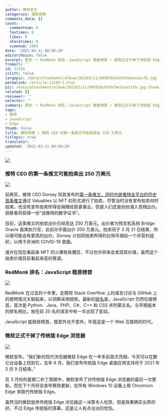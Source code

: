 ```yaml
---
author: 硬核老王
categories: 硬核观察
comments_data: []
count:
  commentnum: 0
  favtimes: 0
  likes: 0
  sharetimes: 0
  viewnum: 2993
date: '2021-03-11 00:50:29'
editorchoice: false
excerpt: 更多：• RedMonk 排名：JavaScript 稳居榜首 • 微软正式干掉了传统版 Edge 浏览器
fromurl: ''
id: 13193
islctt: false
largepic: /data/attachment/album/202103/11/004938y9xhbthm1ese2sfb.jpg
permalink: /article-13193-1.html
pic: /data/attachment/album/202103/11/004938y9xhbthm1ese2sfb.jpg.thumb.jpg
related: []
reviewer: ''
selector: ''
summary: 更多：• RedMonk 排名：JavaScript 稳居榜首 • 微软正式干掉了传统版 Edge 浏览器
tags:
- 推特
- JavaScript
- Edge
thumb: false
title: 硬核观察 | 推特 CEO 的第一条推文可能拍卖出 250 万美元
titlepic: true
translator: ''
updated: '2021-03-11 00:50:29'
---
```


![](/data/attachment/album/202103/11/004938y9xhbthm1ese2sfb.jpg)


### 推特 CEO 的第一条推文可能拍卖出 250 万美元


![](/data/attachment/album/202103/11/004947ivnpfn27p51w63j3.jpg)


前两天，推特 CEO Dorsey 将其发布的[第一条推文，同时也是推特全平台的历史首条推文](https://twitter.com/jack/status/20 "https://twitter.com/jack/status/20")通过 Valuables 以 NFT 的形式进行了拍卖，尽管当时没有宣布拍卖何时结束，也没有宣布拍卖所得会捐赠给慈善事业，但是人们还是纷纷涌入竞相出价。获胜者将获得一份“该推特的数字证书”。


目前，这条推文的拍卖出价已经高达 250 万美元。出价者为预言机系统 Bridge Oracle 首席执行官，此前孙宇晨出价 200 万美元。拍卖将于 3 月 21 日结束，所以很可能会有更高的出价。Dorsey 计划将拍卖所得的比特币捐给一个非营利组织，以用于非洲的 COVID-19 救援。


或许在现在看起来 NFT 的火爆有些魔怔，不过也许将来会发现其价值，虽然这个拍卖价值目前看起来高的离谱。


### RedMonk 排名：JavaScript 稳居榜首


![](/data/attachment/album/202103/11/005002q6effe5uudzueeeo.jpg)


RedMonk 在过去的十年里，定期将 Stack Overflow 上的语言讨论与 GitHub 上的使用情况关联起来，以洞察采用趋势。最新的[排名](https://redmonk.com/sogrady/2021/03/01/language-rankings-1-21/ "https://redmonk.com/sogrady/2021/03/01/language-rankings-1-21/")是，JavaScript 仍然位居榜首，其次是 Python、Java、PHP，C#、C++ 和 CSS 并列第五名。与早期版本的排名相比，放在前 20 名的语言中有一半出现了变动。


JavaScript 能稳居榜首，既意外也不意外，毕竟这是一个 Web 互联网的时代。


### 微软正式干掉了传统版 Edge 浏览器


![](/data/attachment/album/202103/11/005016vk6jfkzkpkngnfig.jpg)


微软宣布，“我们新的现代浏览器微软 Edge 在一年多前首次亮相，今天可以在数亿台设备上找到它。去年 8 月，我们宣布传统版 Edge 桌面应用支持将于 2021 年 3 月 9 日结束。”


在 3 月份的星期二补丁周期中，微软发布了对传统版 Edge 浏览器的最后一次更新。而在下个月将会发布移除更新，在所有 Windows 10 设备上用 Chromium Edge 来取代传统版 Edge。


虽然当时微软放弃传统版 Edge 浏览器这一决策令人吃惊，但是效果确实出奇的好。不过 Edge 传统版的落幕，还是让人有点淡淡的忧伤。
